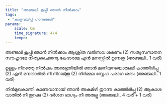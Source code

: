```yaml
---
title: "അഞ്ജലി കൂപ്പി ഞാൻ നിൽക്കാം"
tags:
 - "കാഴ്ചവയ്‍പ്പ് ഗാനങ്ങൾ"
params:
    scale: Cm
    time_signature: 4/4
    tempo: 
---
```

അഞ്ജലി കൂപ്പി ഞാൻ നിൽക്കാം
ആശ്രിത വൽസല ശരണം (2)
സത്യസനാതന സൗഹൃദമേ
നിത്യചൈതന്യ കേദാരമേ 
എൻ മനസ്സിൽ ഉണരൂ
(അഞ്ജലി.. 1 വരി)

ഉള്ളം നിറഞ്ഞു നിൽക്കും അനുഭൂതിയിൽ ഞാൻ
മണിയറയൊരുക്കി കാത്തിരിപ്പൂ (2)
എൻ മനതാരിൽ നീ നിറയ്‍ക്കൂ (2) 
നിർമ്മല സ്നേഹ പരാഗ ശതം
(അഞ്ജലി.. 1 വരി)

നിൻമുഖകാന്തി കാണുവാനായ് ഞാൻ
അകമിഴി തുറന്നു കാത്തിരിപ്പൂ (2)
ആകാശ വാതിൽ നീ തുറക്കു (2)
ദർശന ഭാഗ്യം നീ അരുളൂ
(അഞ്ജലി.. 4 വരി + 1 വരി)
